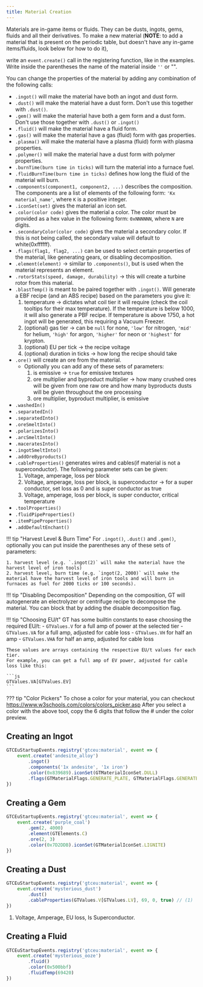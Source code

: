 ```yaml
---
title: Material Creation
---
```



Materials are in-game items or fluids. They can be dusts, ingots, gems, fluids and all their derivatives.
To make a new material (**NOTE**: to add a material that is present on the periodic table, but doesn't have any in-game items/fluids, look below for how to do it),

write an `event.create()` call in the registering function, like in the examples.
Write inside the parentheses the name of the material inside `''` or "".

You can change the properties of the material by adding any combination of the following calls:

- `.ingot()` will make the material have both an ingot and dust form.
- `.dust()` will make the material have a dust form. Don't use this together with `.dust()`.
- `.gem()` will make the material have both a gem form and a dust form. Don't use those together with `.dust()` or `.ingot()`
- `.fluid()` will make the material have a fluid form.
- `.gas()` will make the material have a gas (fluid) form with gas properties.
- `.plasma()` will make the material have a plasma (fluid) form with plasma properties.
- `.polymer()` will make the material have a dust form with polymer properties.
- `.burnTime(burn time in ticks)` will turn the material into a furnace fuel.
- `.fluidBurnTime(burn time in ticks)` defines how long the fluid of the material will burn.
- `.components(component1, component2, ...)` describes the composition. The components are a list of elements of the following form: `'Kx material_name'`, where `K` is a positive integer.
- `.iconSet(set)` gives the material an icon set.
- `.color(color code)` gives the material a color. The color must be provided as a hex value in the following form: `0xNNNNNN`, where `N` are digits.
- `.secondaryColor(color code)` gives the material a secondary color. If this is not being called, the secondary value will default to white(0xffffff).
- `.flags(flag1, flag2, ...)` can be used to select certain properties of the material, like generating gears, or disabling decomposition.
- `.element(element)` -> similar to `.components()`, but is used when the material represents an element.
- `.rotorStats(speed, damage, durability)` -> this will create a turbine rotor from this material.
- `.blastTemp()` is meant to be paired together with `.ingot()`. Will generate a EBF recipe (and an ABS recipe) based on the parameters you give it:
    1. temperature -> dictates what coil tier it will require (check the coil tooltips for their max temperature).
        If the temperature is below 1000, it will also generate a PBF recipe.
        If temperature is above 1750, a hot ingot will be generated, this requiring a Vacuum Freezer.
    2. (optional) gas tier -> can be `null` for none, `'low'` for nitrogen, `'mid'` for helium, `'high'` for argon, `'higher'` for neon or `'highest'` for krypton.
    3. (optional) EU per tick -> the recipe voltage
    4. (optional) duration in ticks -> how long the recipe should take
- `.ore()` will create an ore from the material.
  - Optionally you can add any of these sets of parameters: 
    1. is emissive -> `true` for emissive textures
    2. ore multiplier and byproduct multiplier -> how many crushed ores will be given from one raw ore and how many byproducts dusts will be given throughout the ore processing 
    3. ore multiplier, byproduct multiplier, is emissive
- `.washedIn()`
- `.separatedIn()`
- `.separatedInto()`
- `.oreSmeltInto()`
- `.polarizesInto()`
- `.arcSmeltInto()`
- `.maceratesInto()`
- `.ingotSmeltInto()`
- `.addOreByproducts()`
- `.cableProperties()` generates wires and cables(if material is not a superconductor). The following parameter sets can be given:
    1. Voltage, amperage, loss per block
    2. Voltage, amperage, loss per block, is superconductor -> for a super conductor, set loss as 0 and is super conductor as true
    3. Voltage, amperage, loss per block, is super conductor, critical temperature
- `.toolProperties()`
- `.fluidPipeProperties()`
- `.itemPipeProperties()`
- `.addDefaultEnchant()`

!!! tip "Harvest Level & Burn Time"
    For `.ingot()`, `.dust()` and `.gem()`, optionally you can put inside the parentheses any of these sets of parameters:

    1. harvest level (e.g. `.ingot(2)` will make the material have the harvest level of iron tools) 
    2. harvest level, burn time (e.g. `ingot(2, 2000)` will make the material have the harvest level of iron tools and will burn in furnaces as fuel for 2000 ticks or 100 seconds).

!!! tip "Disabling Decomposition"
    Depending on the composition, GT will autogenerate an electrolyzer or centrifuge recipe to decompose the material. You can block that by adding the disable decomposition flag.

!!! tip "Choosing EU/t"
    GT has some builtin constants to ease choosing the required EU/t:
    - `GTValues.V` for a full amp of power at the selected tier
    - `GTValues.VA` for a full amp, adjusted for cable loss
    - `GTValues.VH` for half an amp
    - `GTValues.VHA` for half an amp, adjusted for cable loss

    These values are arrays containing the respective EU/t values for each tier.  
    For example, you can get a full amp of EV power, adjusted for cable loss like this:

    ```js
    GTValues.VA[GTValues.EV]
    ```

??? tip "Color Pickers"
    To chose a color for your material, you can checkout https://www.w3schools.com/colors/colors_picker.asp
    After you select a color with the above tool, copy the 6 digits that follow the # under the color preview.
## Creating an Ingot

```js title="ingot.js"
GTCEuStartupEvents.registry('gtceu:material', event => {
    event.create('andesite_alloy')
        .ingot()
        .components('1x andesite', '1x iron')
        .color(0x839689).iconSet(GTMaterialIconSet.DULL)
        .flags(GTMaterialFlags.GENERATE_PLATE, GTMaterialFlags.GENERATE_GEAR, GTMaterialFlags.GENERATE_SMALL_GEAR)
})
```

## Creating a Gem

```js title="gem.js"
GTCEuStartupEvents.registry('gtceu:material', event => {
    event.create('purple_coal')
        .gem(2, 4000) 
        .element(GTElements.C) 
        .ore(2, 3) 
        .color(0x7D2DDB).iconSet(GTMaterialIconSet.LIGNITE)
})
```

## Creating a Dust

```js title="dust.js"
GTCEuStartupEvents.registry('gtceu:material', event => {
    event.create('mysterious_dust')
        .dust()
        .cableProperties(GTValues.V[GTValues.LV], 69, 0, true) // (1)
})
```

1. Voltage, Amperage, EU loss, Is Superconductor.

## Creating a Fluid

```js title="fluid.js"
GTCEuStartupEvents.registry('gtceu:material', event => {
    event.create('mysterious_ooze')
        .fluid()
        .color(0x500bbf)
        .fluidTemp(69420) 
})
```

